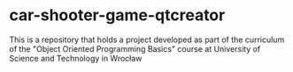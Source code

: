 # car-shooter-game-qtcreator
This is a repository that holds a project developed as part of the curriculum of the "Object Oriented Programming Basics" course at University of Science and Technology in Wrocław
